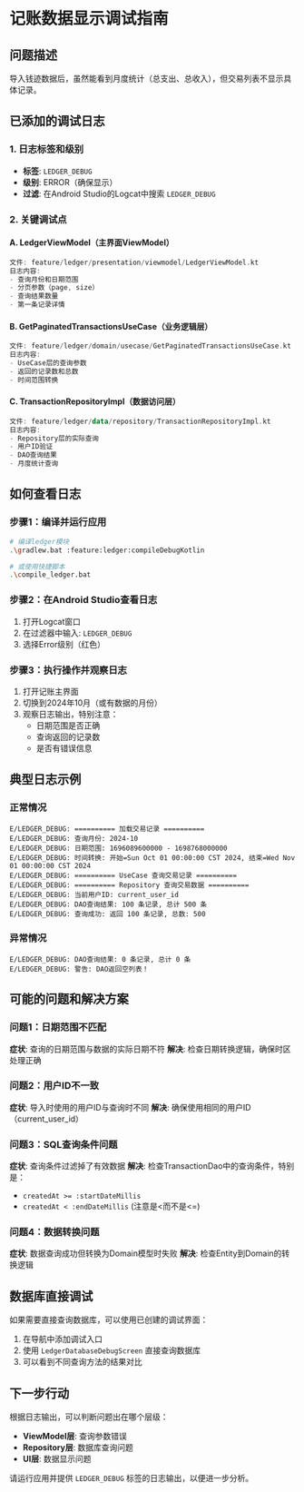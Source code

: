 # 记账数据显示调试指南

## 问题描述
导入钱迹数据后，虽然能看到月度统计（总支出、总收入），但交易列表不显示具体记录。

## 已添加的调试日志

### 1. 日志标签和级别
- **标签**: `LEDGER_DEBUG` 
- **级别**: ERROR（确保显示）
- **过滤**: 在Android Studio的Logcat中搜索 `LEDGER_DEBUG`

### 2. 关键调试点

#### A. LedgerViewModel（主界面ViewModel）
```kotlin
文件: feature/ledger/presentation/viewmodel/LedgerViewModel.kt
日志内容:
- 查询月份和日期范围
- 分页参数（page, size）
- 查询结果数量
- 第一条记录详情
```

#### B. GetPaginatedTransactionsUseCase（业务逻辑层）
```kotlin
文件: feature/ledger/domain/usecase/GetPaginatedTransactionsUseCase.kt
日志内容:
- UseCase层的查询参数
- 返回的记录数和总数
- 时间范围转换
```

#### C. TransactionRepositoryImpl（数据访问层）
```kotlin
文件: feature/ledger/data/repository/TransactionRepositoryImpl.kt
日志内容:
- Repository层的实际查询
- 用户ID验证
- DAO查询结果
- 月度统计查询
```

## 如何查看日志

### 步骤1：编译并运行应用
```bash
# 编译ledger模块
.\gradlew.bat :feature:ledger:compileDebugKotlin

# 或使用快捷脚本
.\compile_ledger.bat
```

### 步骤2：在Android Studio查看日志
1. 打开Logcat窗口
2. 在过滤器中输入: `LEDGER_DEBUG`
3. 选择Error级别（红色）

### 步骤3：执行操作并观察日志
1. 打开记账主界面
2. 切换到2024年10月（或有数据的月份）
3. 观察日志输出，特别注意：
   - 日期范围是否正确
   - 查询返回的记录数
   - 是否有错误信息

## 典型日志示例

### 正常情况
```
E/LEDGER_DEBUG: ========== 加载交易记录 ==========
E/LEDGER_DEBUG: 查询月份: 2024-10
E/LEDGER_DEBUG: 日期范围: 1696089600000 - 1698768000000
E/LEDGER_DEBUG: 时间转换: 开始=Sun Oct 01 00:00:00 CST 2024, 结束=Wed Nov 01 00:00:00 CST 2024
E/LEDGER_DEBUG: ========== UseCase 查询交易记录 ==========
E/LEDGER_DEBUG: ========== Repository 查询交易数据 ==========
E/LEDGER_DEBUG: 当前用户ID: current_user_id
E/LEDGER_DEBUG: DAO查询结果: 100 条记录, 总计 500 条
E/LEDGER_DEBUG: 查询成功: 返回 100 条记录, 总数: 500
```

### 异常情况
```
E/LEDGER_DEBUG: DAO查询结果: 0 条记录, 总计 0 条
E/LEDGER_DEBUG: 警告: DAO返回空列表！
```

## 可能的问题和解决方案

### 问题1：日期范围不匹配
**症状**: 查询的日期范围与数据的实际日期不符
**解决**: 检查日期转换逻辑，确保时区处理正确

### 问题2：用户ID不一致
**症状**: 导入时使用的用户ID与查询时不同
**解决**: 确保使用相同的用户ID（current_user_id）

### 问题3：SQL查询条件问题
**症状**: 查询条件过滤掉了有效数据
**解决**: 检查TransactionDao中的查询条件，特别是：
- `createdAt >= :startDateMillis`
- `createdAt < :endDateMillis` (注意是<而不是<=)

### 问题4：数据转换问题
**症状**: 数据查询成功但转换为Domain模型时失败
**解决**: 检查Entity到Domain的转换逻辑

## 数据库直接调试

如果需要直接查询数据库，可以使用已创建的调试界面：

1. 在导航中添加调试入口
2. 使用 `LedgerDatabaseDebugScreen` 直接查询数据库
3. 可以看到不同查询方法的结果对比

## 下一步行动

根据日志输出，可以判断问题出在哪个层级：
- **ViewModel层**: 查询参数错误
- **Repository层**: 数据库查询问题
- **UI层**: 数据显示问题

请运行应用并提供 `LEDGER_DEBUG` 标签的日志输出，以便进一步分析。